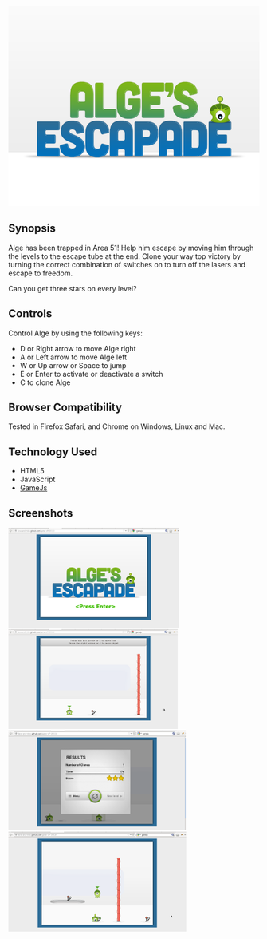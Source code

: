 <p align="center">
<img src="img/splash-screen.png" height="400" />
</p>

## Synopsis
Alge has been trapped in Area 51! Help him escape by moving him through the levels to the escape tube at the end.
Clone your way top victory by turning the correct combination of switches on to turn off the lasers and escape to
freedom.

Can you get three stars on every level?

## Controls
Control Alge by using the following keys:

 * D or Right arrow to move Alge right
 * A or Left arrow to move Alge left
 * W or Up arrow or Space to jump
 * E or Enter to activate or deactivate a switch
 * C to clone Alge

## Browser Compatibility
Tested in Firefox Safari, and Chrome on Windows, Linux and Mac.

## Technology Used
 * HTML5
 * JavaScript
 * [GameJs](http://gamejs.org/)

## Screenshots
<img src="img/screenshot-1.png" height="200" />&nbsp;
<img src="img/screenshot-2.png" height="200" />
<img src="img/screenshot-3.png" height="200" />&nbsp;
<img src="img/screenshot-4.png" height="200" />